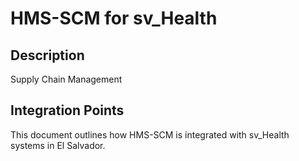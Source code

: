 # HMS-SCM for sv_Health

## Description

Supply Chain Management

## Integration Points

This document outlines how HMS-SCM is integrated with sv_Health systems in El Salvador.
